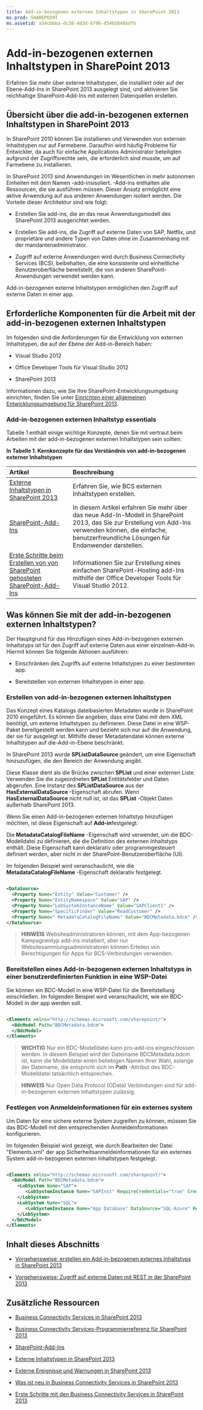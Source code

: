 ```yaml
---
title: Add-in-bezogenen externen Inhaltstypen in SharePoint 2013
ms.prod: SHAREPOINT
ms.assetid: a34cbbba-dc38-4d3d-b796-d54b5848bdfb
---
```



# Add-in-bezogenen externen Inhaltstypen in SharePoint 2013
Erfahren Sie mehr über externe Inhaltstypen, die installiert oder auf der Ebene-Add-Ins in SharePoint 2013 ausgelegt sind, und aktivieren Sie reichhaltige SharePoint-Add-Ins mit externen Datenquellen erstellen.
## Übersicht über die add-in-bezogenen externen Inhaltstypen in SharePoint 2013
<a name="Appscopedect_overview"> </a>

In SharePoint 2010 können Sie installieren und Verwenden von externen Inhaltstypen nur auf Farmebene. Daraufhin wird häufig Probleme für Entwickler, da auch für einfache Applications Administrator beteiligten aufgrund der Zugriffsrechte sein, die erforderlich sind musste, um auf Farmebene zu installieren.
  
    
    
In SharePoint 2013 sind Anwendungen im Wesentlichen in mehr autonomen Einheiten mit dem Namen -add-insisoliert. -Add-ins enthalten alle Ressourcen, die sie ausführen müssen. Dieser Ansatz ermöglicht eine aktive Anwendung auf aus anderen Anwendungen isoliert werden. Die Vorteile dieser Architektur sind wie folgt:
  
    
    

- Erstellen Sie add-ins, die an das neue Anwendungsmodell des SharePoint 2013 ausgerichtet werden.
    
  
- Erstellen Sie add-ins, die Zugriff auf externe Daten von SAP, Netflix, und proprietäre und andere Typen von Daten ohne im Zusammenhang mit der mandantenadministrator.
    
  
- Zugriff auf externe Anwendungen wird durch Business Connectivity Services (BCS), beibehalten, die eine konsistente und einheitliche Benutzeroberfläche bereitstellt, die von anderen SharePoint-Anwendungen verwendet werden kann.
    
  
Add-in-bezogenen externe Inhaltstypen ermöglichen den Zugriff auf externe Daten in einer app.
  
    
    

## Erforderliche Komponenten für die Arbeit mit der add-in-bezogenen externen Inhaltstypen
<a name="Appscopedect_Prereq"> </a>

Im folgenden sind die Anforderungen für die Entwicklung von externen Inhaltstypen, die auf der Ebene der Add-in-Bereich haben:
  
    
    

- Visual Studio 2012
    
  
- Office Developer Tools für Visual Studio 2012
    
  
- SharePoint 2013
    
  
Informationen dazu, wie Sie Ihre SharePoint-Entwicklungsumgebung einrichten, finden Sie unter  [Einrichten einer allgemeinen Entwicklungsumgebung für SharePoint 2013](set-up-a-general-development-environment-for-sharepoint-2013.md).
  
    
    

### Add-in-bezogenen externen Inhaltstyp essentials

Tabelle 1 enthält einige wichtige Konzepte, denen Sie mit vertraut beim Arbeiten mit der add-in-bezogenen externen Inhaltstypen sein sollten.
  
    
    

**In Tabelle 1. Kernkonzepte für das Verständnis von add-in-bezogenen externer Inhaltstypen**


|**Artikel**|**Beschreibung**|
|:-----|:-----|
| [Externe Inhaltstypen in SharePoint 2013](external-content-types-in-sharepoint-2013.md) <br/> |Erfahren Sie, wie BCS externen Inhaltstypen erstellen. <br/> |
| [SharePoint-Add-Ins](http://msdn.microsoft.com/library/cd1eda9e-8e54-4223-93a9-a6ea0d18df70%28Office.15%29.aspx) <br/> |In diesem Artikel erfahren Sie mehr über das neue Add-In-Modell in SharePoint 2013, das Sie zur Erstellung von Add-Ins verwenden können, die einfache, benutzerfreundliche Lösungen für Endanwender darstellen. <br/> |
| [Erste Schritte beim Erstellen von von SharePoint gehosteten SharePoint-Add-Ins](http://msdn.microsoft.com/library/1b992485-6efe-4ea4-a18c-221689b0b66f%28Office.15%29.aspx) <br/> |Informationen Sie zur Erstellung eines einfachen SharePoint-Hosting add-Ins mithilfe der Office Developer Tools für Visual Studio 2012. <br/> |
   

## Was können Sie mit der add-in-bezogenen externen Inhaltstypen?
<a name="Appscopedect_Tasks"> </a>

Der Hauptgrund für das Hinzufügen eines Add-in-bezogenen externen Inhaltstyps ist für den Zugriff auf externe Daten aus einer einzelnen-Add-in. Hiermit können Sie folgende Aktionen ausführen:
  
    
    

- Einschränken des Zugriffs auf externe Inhaltstypen zu einer bestimmten app.
    
  
- Bereitstellen von externen Inhaltstypen in einer app.
    
  

### Erstellen von add-in-bezogenen externen Inhaltstypen
<a name="Appscopedect_createect"> </a>

Das Konzept eines Katalogs dateibasierten Metadaten wurde in SharePoint 2010 eingeführt. Es können Sie angeben, dass eine Datei mit dem XML benötigt, um externe Inhaltstypen zu definieren. Diese Datei in eine WSP-Paket bereitgestellt werden kann und bezieht sich nur auf die Anwendung, der sie für ausgelegt ist. Mithilfe dieser Metadatendatei können externe Inhaltstypen auf die-Add-in-Ebene beschränkt.
  
    
    
In SharePoint 2013 wurde **SPListDataSource** geändert, um eine Eigenschaft hinzuzufügen, die den Bereich der Anwendung angibt.
  
    
    
Diese Klasse dient als die Brücke zwischen **SPList** und einer externen Liste. Verwenden Sie die zugeordneten **SPList** Entitätsfelder und Daten abgerufen. Eine Instanz des **SPListDataSource** aus der **HasExternalDataSource** -Eigenschaft abrufen. Wenn **HasExternalDataSource** nicht null ist, ist das **SPList** -Objekt Daten außerhalb SharePoint 2013.
  
    
    
Wenn Sie einen Add-in-bezogenen externen Inhaltstyp hinzufügen möchten, ist diese Eigenschaft auf **Add-in**festgelegt.
  
    
    
Die **MetadataCatalogFileName** -Eigenschaft wird verwendet, um die BDC-Modelldatei zu definieren, die die Definition des externen Inhaltstyps enthält. Diese Eigenschaft kann deklarativ oder programmgesteuert definiert werden, aber nicht in der SharePoint-Benutzeroberfläche (UI).
  
    
    
Im folgenden Beispiel wird veranschaulicht, wie die **MetadataCatalogFileName** -Eigenschaft deklarativ festgelegt.
  
    
    



```XML

<DataSource>
  <Property Name="Entity" Value="Customer" />
  <Property Name="EntityNamespace" Value="SAP" />
  <Property Name="LobSystemInstanceName" Value="SAPClient1" />
  <Property Name="SpecificFinder" Value="ReadCustomer" />
  <Property Name=" MetadataCatalogFileName" Value="BDCMetadata.bdcm" />
</DataSource>
```


> **HINWEIS**
> Websiteadministratoren können, mit dem App-bezogenen Kampagnentyp add-ins installiert, aber nur Websitesammlungsadministratoren können Erteilen von Berechtigungen für Apps für BCS-Verbindungen verwenden.
  
    
    


### Bereitstellen eines Add-in-bezogenen externen Inhaltstyps in einer benutzerdefinierten Funktion in eine WSP-Datei
<a name="Appscopedect_deployect"> </a>

Sie können ein BDC-Modell in eine WSP-Datei für die Bereitstellung einschließen. Im folgenden Beispiel wird veranschaulicht, wie ein BDC-Modell in der app werden soll.
  
    
    

```XML

<Elements xmlns="http://schemas.microsoft.com/sharepoint/">
  <BdcModel Path="BDCMetadata.bdcm">
  </BdcModel>
</Elements>

```


> **WICHTIG**
> Nur ein BDC-Modelldatei kann pro-add-ins eingeschlossen werden. In diesem Beispiel wird der Dateiname BDCMetadata.bdcm ist, kann die Modelldatei einen beliebigen Namen Ihrer Wahl, solange der Dateiname, die entspricht sich im **Path** -Attribut des BDC-Modelldatei tatsächlich entsprechen.
  
    
    


> **HINWEIS**
> Nur Open Data Protocol (OData) Verbindungen sind für add-in-bezogenen externen Inhaltstypen zulässig.
  
    
    


### Festlegen von Anmeldeinformationen für ein externes system
<a name="Appscopedect_deployect"> </a>

Um Daten für eine sichere externe System zugreifen zu können, müssen Sie das BDC-Modell mit den entsprechenden Anmeldeinformationen konfigurieren.
  
    
    
Im folgenden Beispiel wird gezeigt, wie durch Bearbeiten der Datei "Elements.xml" der app Sicherheitsanmeldeinformationen für ein externes System add-in-bezogenen externen Inhaltstypen festgelegt.
  
    
    



```XML

<Elements xmlns="http://schemas.microsoft.com/sharepoint/">
  <BdcModel Path="BDCMetadata.bdcm">
    <LobSystem Name="SAP">
       <LobSystemInstance Name="SAPInst" RequireCredentials="true" CredentialsDescription="Credentials to connect to SAP"/>
    </LobSystem>
    <LobSystem Name="SQL">
       <LobSystemInstance Name="App Database" DataSource="SQL-Azure" RequireCredentials="true" />
    </LobSystem>
  </BdcModel>
</Elements>

```


## Inhalt dieses Abschnitts
<a name="Appscopedect_inthissection"> </a>


-  [Vorgehensweise: erstellen ein Add-in-bezogenen externes Inhaltstyps in SharePoint 2013](how-to-create-an-add-in-scoped-external-content-type-in-sharepoint-2013.md)
    
  
-  [Vorgehensweise: Zugriff auf externe Daten mit REST in der SharePoint 2013](how-to-access-external-data-with-rest-in-sharepoint-2013.md)
    
  

## Zusätzliche Ressourcen
<a name="Appscopedect_Addres"> </a>


-  [Business Connectivity Services in SharePoint 2013](business-connectivity-services-in-sharepoint-2013.md)
    
  
-  [Business Connectivity Services-Programmierreferenz für SharePoint 2013](business-connectivity-services-programmers-reference-for-sharepoint-2013.md)
    
  
-  [SharePoint-Add-Ins](http://msdn.microsoft.com/library/cd1eda9e-8e54-4223-93a9-a6ea0d18df70%28Office.15%29.aspx)
    
  
-  [Externe Inhaltstypen in SharePoint 2013](external-content-types-in-sharepoint-2013.md)
    
  
-  [Externe Ereignisse und Warnungen in SharePoint 2013](external-events-and-alerts-in-sharepoint-2013.md)
    
  
-  [Was ist neu in Business Connectivity Services in SharePoint 2013](what-s-new-in-business-connectivity-services-in-sharepoint-2013.md)
    
  
-  [Erste Schritte mit den Business Connectivity Services in SharePoint 2013](get-started-with-business-connectivity-services-in-sharepoint-2013.md)
    
  

